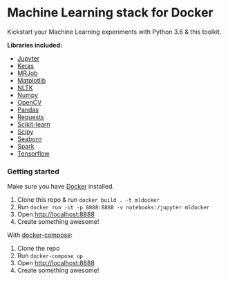 # Machine Learning stack for Docker

Kickstart your Machine Learning experiments with Python 3.6 & this toolkit.

**Libraries included:**
  * [Jupyter](http://jupyter.org/)
  * [Keras](https://keras.io/)
  * [MRJob](https://pythonhosted.org/mrjob/)
  * [Matplotlib](https://matplotlib.org/)
  * [NLTK](https://www.nltk.org/)
  * [Numpy](http://www.numpy.org/)
  * [OpenCV](https://opencv.org/)
  * [Pandas](https://pandas.pydata.org/)
  * [Requests](http://docs.python-requests.org/en/master/)
  * [Scikit-learn](http://scikit-learn.org/stable/)
  * [Scipy](https://www.scipy.org/)
  * [Seaborn](https://seaborn.pydata.org/)
  * [Spark](https://spark.apache.org/)
  * [Tensorflow](https://www.tensorflow.org/)

### Getting started
Make sure you have [Docker](https://www.docker.com/) installed. 
1. Clone this repo & run `docker build . -t mldocker`
2. Run `docker run -it -p 8888:8888 -v notebooks:/jupyter mldocker`
3. Open [http://localhost:8888](http://localhost:8888)
4. Create something awesome!

With [docker-compose](https://docs.docker.com/compose/):
1. Clone the repo
2. Run `docker-compose up`
3. Open [http://localhost:8888](http://localhost:8888)
4. Create something awesome!

